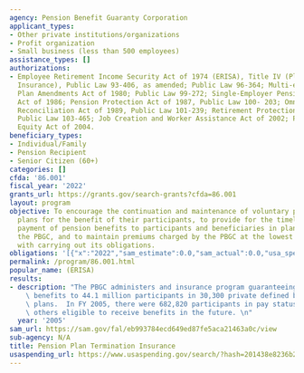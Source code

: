 ```yaml
---
agency: Pension Benefit Guaranty Corporation
applicant_types:
- Other private institutions/organizations
- Profit organization
- Small business (less than 500 employees)
assistance_types: []
authorizations:
- Employee Retirement Income Security Act of 1974 (ERISA), Title IV (Plan Termination
  Insurance), Public Law 93-406, as amended; Public Law 96-364; Multi-employer Pension
  Plan Amendments Act of 1980; Public Law 99-272; Single-Employer Pension Plan Amendments
  Act of 1986; Pension Protection Act of 1987, Public Law 100- 203; Omnibus Budget
  Reconciliation Act of 1989, Public Law 101-239; Retirement Protection Act of 1994,
  Public Law 103-465; Job Creation and Worker Assistance Act of 2002; Pension Funding
  Equity Act of 2004.
beneficiary_types:
- Individual/Family
- Pension Recipient
- Senior Citizen (60+)
categories: []
cfda: '86.001'
fiscal_year: '2022'
grants_url: https://grants.gov/search-grants?cfda=86.001
layout: program
objective: To encourage the continuation and maintenance of voluntary private pension
  plans for the benefit of their participants, to provide for the timely and uninterrupted
  payment of pension benefits to participants and beneficiaries in plans covered by
  the PBGC, and to maintain premiums charged by the PBGC at the lowest level consistent
  with carrying out its obligations.
obligations: '[{"x":"2022","sam_estimate":0.0,"sam_actual":0.0,"usa_spending_actual":7554541455.139999},{"x":"2023","sam_estimate":0.0,"sam_actual":0.0,"usa_spending_actual":45905662758.20999},{"x":"2024","sam_estimate":0.0,"sam_actual":0.0,"usa_spending_actual":14518346103.1}]'
permalink: /program/86.001.html
popular_name: (ERISA)
results:
- description: "The PBGC administers and insurance program guaranteeing certain pension\
    \ benefits to 44.1 million participants in 30,300 private defined benefit pension\
    \ plans.  In FY 2005, there were 682,820 participants in pay status and 510,000\
    \ others eligible to receive benefits in the future. \n"
  year: '2005'
sam_url: https://sam.gov/fal/eb993784ecd649ed87fe5aca21463a0c/view
sub-agency: N/A
title: Pension Plan Termination Insurance
usaspending_url: https://www.usaspending.gov/search/?hash=201438e8236b252ae3b08a4a976a43b0
---
```


